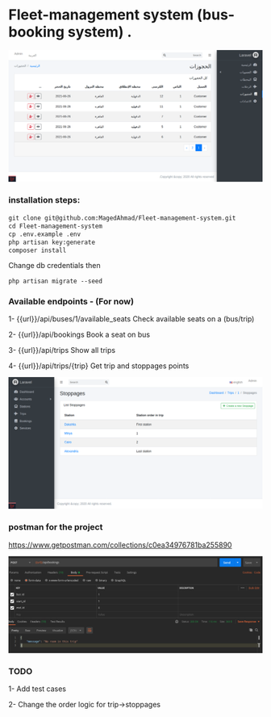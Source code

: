# Fleet-management system (bus-booking system) .  

![bookings image](/public/images/bookings.png)

### installation steps:

```
git clone git@github.com:MagedAhmad/Fleet-management-system.git
cd Fleet-management-system
cp .env.example .env
php artisan key:generate
composer install
```
Change db credentials then

```
php artisan migrate --seed
```
### Available endpoints - (For now)

1- {{url}}/api/buses/1/available_seats
Check available seats on a (bus/trip)

2- {{url}}/api/bookings
Book a seat on bus  

3- {{url}}/api/trips
Show all trips  

4- {{url}}/api/trips/{trip}
Get trip and stoppages points   

![trip stoppages image](/public/images/trip_stoppages.png)

### postman for the project 
https://www.getpostman.com/collections/c0ea34976781ba255890

![postman image](/public/images/postman.png)

### TODO

1- Add test cases   

2- Change the order logic for trip->stoppages 


